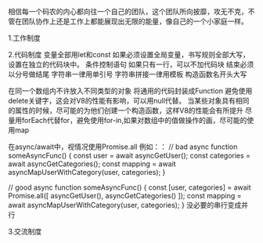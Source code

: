 
相信每一个码农的内心都向往一个自己的团队，这个团队所向披靡，攻无不克，不管在团队协作上还是工作上都能展现出无限的能量，像自己的一个小家庭一样。

1.工作制度

2.代码制度
变量全部用let和const 如果必须设置全局变量，书写规则全部大写，设置在独立的代码块中。
条件控制语句 如果只有一行，可以不加代码块
结束必须以分号做结尾
字符串一律用单引号
字符串拼接一律用模板
构造函数名开头大写

在同一个数组内不许放入不同类型的对象
将通用的代码封装成Function
避免使用delete关键字，这会对V8的性能有影响，可以用null代替。
当某些对象具有相同的属性的时候，尽可能的为他们创建一个构造函数，这样V8的性能会有所提升
尽量用forEach代替for，避免使用for-in,如果对数组中的值做操作的画，尽可能的使用map

在async/await中，视情况使用Promise.all 例如：：
// bad
async function someAsyncFunc() {
    const user = await asyncGetUser();
    const categories = await asyncGetCategories();
    const mapping = await asyncMapUserWithCategory(user, categories);
}
 
// good
async function someAsyncFunc() {
    const [user, categories] = await Promise.all([
        asyncGetUser(),
        asyncGetCategories()
    ]);
    const mapping = await asyncMapUserWithCategory(user, categories);
}
没必要的串行变成并行


3.交流制度